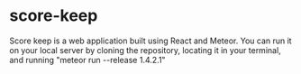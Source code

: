 # score-keep
Score keep is a web application built using React and Meteor. You can run it on your local server by cloning the repository, 
locating it in your terminal, and running "meteor run --release 1.4.2.1" 
